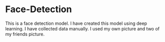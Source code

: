 # Face-Detection

This is a face detection model. I have created this model using deep learning.
I have collected data manually. I used my own picture and two of my friends picture.

